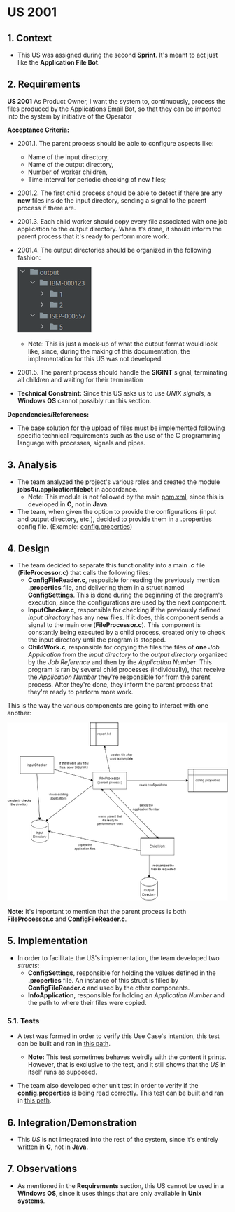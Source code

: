 # US 2001

## 1. Context

* This US was assigned during the second **Sprint**. It's meant to act just like the **Application File Bot**.

## 2. Requirements

**US 2001** As Product Owner, I want the system to, continuously, process the files
produced by the Applications Email Bot, so that they can be imported into the system
by initiative of the Operator

**Acceptance Criteria:**

* 2001.1. The parent process should be able to configure aspects like:
  * Name of the input directory,
  * Name of the output directory,
  * Number of worker children,
  * Time interval for periodic checking of new files;
* 2001.2. The first child process should be able to detect if there are any **new** files inside the input directory, sending a signal to the parent process if there are.
* 2001.3. Each child worker should copy every file associated with one job application to the output directory. When it's done, it should inform the parent process that it's ready to perform more work.
* 2001.4. The output directories should be organized in the following fashion:

  ![output format mockup](image_files/output_format_mockup.png)
  * Note: This is just a mock-up of what the output format would look like, since, during the making of this documentation, the implementation for this US was not developed.
* 2001.5. The parent process should handle the **SIGINT** signal, terminating all children and waiting for their termination

* **Technical Constraint:** Since this US asks us to use *UNIX signals*, a **Windows OS** cannot possibly run this section.

**Dependencies/References:**

* The base solution for the upload of files must be implemented following specific technical requirements such as the use of the C programming language with processes, signals and pipes.

## 3. Analysis

* The team analyzed the project's various roles and created the module **jobs4u.applicationfilebot** in accordance.
  * Note: This module is not followed by the main [pom.xml](../../../../pom.xml), since this is developed in **C**, not in **Java**.
* The team, when given the option to provide the configurations (input and output directory, etc.), decided to provide them in a .properties config file. (Example: [config.properties](../../../../SCOMP/src/main/2001/FileProcessor/config.properties))

## 4. Design

* The team decided to separate this functionality into a main **.c** file (**FileProcessor.c**) that calls the following files:
  * **ConfigFileReader.c**, resposible for reading the previously mention **.properties** file, and delivering them in a struct named **ConfigSettings**. This is done during the beginning of the program's execution, since the configurations are used by the next component.
  * **InputChecker.c**, responsible for checking if the previously defined *input directory* has any **new** files. If it does, this component sends a signal to the main one (**FileProcessor.c**). This component is constantly being executed by a child process, created only to check the input directory until the program is stopped.
  * **ChildWork.c**, responsible for copying the files the files of **one** *Job Application* from the *input directory* to the *output directory* organized by the *Job Reference* and then by the *Application Number*. This program is ran by several child processes (individually), that receive the *Application Number* they're responsible for from the parent process. After they're done, they inform the parent process that they're ready to perform more work.

This is the way the various components are going to interact with one another:

![block diagram](block_diagram/block_diagram.png)

**Note:** It's important to mention that the parent process is both **FileProcessor.c** and **ConfigFileReader.c**.

## 5. Implementation

* In order to facilitate the US's implementation, the team developed two *structs*:
  * **ConfigSettings**, responsible for holding the values defined in the **.properties** file. An instance of this struct is filled by **ConfigFileReader.c** and used by the other components.
  * **InfoApplication**, responsible for holding an *Application Number* and the path to where their files were copied.


### 5.1. Tests

* A test was formed in order to verify this Use Case's intention, this test can be built and ran in [this path](../../../../SCOMP/src/test/2001/scripts/FileProcessor).
  * **Note:** This test sometimes behaves weirdly with the content it prints. However, that is exclusive to the test, and it still shows that the *US* in itself runs as supposed.

* The team also developed other unit test in order to verify if the **config.properties** is being read correctly. This test can be built and ran in [this path](../../../../SCOMP/src/test/2001/scripts/ConfigFileReader).


## 6. Integration/Demonstration

* This *US* is not integrated into the rest of the system, since it's entirely written in **C**, not in **Java**.

## 7. Observations

* As mentioned in the **Requirements** section, this US cannot be used in a **Windows OS**, since it uses things that are only available in **Unix systems**.